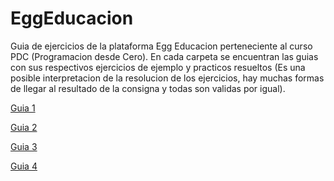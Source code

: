 # EggEducacion

Guia de ejercicios de la plataforma Egg Educacion perteneciente al curso PDC (Programacion desde Cero). 
En cada carpeta se encuentran las guias con sus respectivos ejercicios de ejemplo y practicos resueltos (Es una posible interpretacion de la resolucion de los ejercicios, hay muchas formas de llegar al resultado de la consigna y todas son validas por igual).

[Guia 1](https://github.com/Leo-Quiroga-19/EggEducacion/tree/main/Guia%201)

[Guia 2](https://github.com/Leo-Quiroga-19/EggEducacion/tree/main/Guia%202)
 
[Guia 3](https://github.com/Leo-Quiroga-19/EggEducacion/tree/main/Guia%203)

[Guia 4](https://github.com/Leo-Quiroga-19/EggEducacion/tree/main/Guia%204)